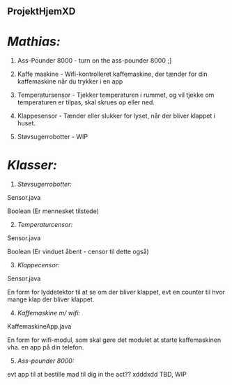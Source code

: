 ## ProjektHjemXD
# _Mathias:_ 

1. Ass-Pounder 8000 - turn on the ass-pounder 8000 ;]

2. Kaffe maskine - Wifi-kontrolleret kaffemaskine, der tænder for din kaffemaskine når du trykker i en app

3. Temperatursensor - Tjekker temperaturen i rummet, og vil tjekke om temperaturen er tilpas, skal skrues op eller ned. 

4. Klappesensor - Tænder eller slukker for lyset, når der bliver klappet i huset. 

5. Støvsugerrobotter - WIP

# _Klasser:_

1. _Støvsugerrobotter:_

Sensor.java

Boolean (Er mennesket tilstede)

2. _Temperaturcensor:_

Sensor.java

Boolean (Er vinduet åbent - censor til dette også)

3. _Klappecensor:_

Sensor.java

En form for lyddetektor til at se om der bliver klappet, evt en counter til hvor mange klap der bliver klappet. 

4. _Kaffemaskine m/ wifi:_

KaffemaskineApp.java

En form for wifi-modul, som skal gøre det modulet at starte kaffemaskinen vha. en app på din telefon. 

5. _Ass-pounder 8000:_

evt app til at bestille mad til dig in the act?? xdddxdd
TBD, WIP

